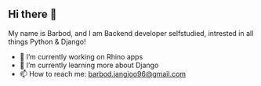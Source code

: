 ## Hi there 👋

My name is Barbod, and I am Backend developer selfstudied, intrested in all things Python & Django!

- 🔭 I’m currently working on Rhino apps
- 🌱 I’m currently learning more about Django
- 📫 How to reach me: barbod.jangjoo96@gmail.com
<!--
**barbodjangjoo/barbodjangjoo** is a ✨ _special_ ✨ repository because its `README.md` (this file) appears on your GitHub profile.

Here are some ideas to get you started:

- 🔭 I’m currently working on ...
- 🌱 I’m currently learning ...
- 👯 I’m looking to collaborate on ...
- 🤔 I’m looking for help with ...
- 💬 Ask me about ...
- 📫 How to reach me: ...
- 😄 Pronouns: ...
- ⚡ Fun fact: ...
-->
